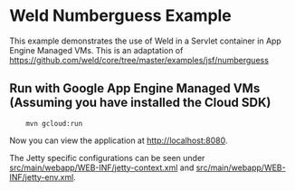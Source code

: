 Weld Numberguess Example
========================

This example demonstrates the use of Weld in a Servlet container in App Engine Managed VMs. 
This is an adaptation of <https://github.com/weld/core/tree/master/examples/jsf/numberguess>

Run  with Google App Engine Managed VMs (Assuming you have installed the Cloud SDK)
--------------------

        mvn gcloud:run

Now you can view the application at <http://localhost:8080>.

The Jetty specific configurations can be seen under [src/main/webapp/WEB-INF/jetty-context.xml](src/main/webapp/WEB-INF/jetty-context.xml)
 and [src/main/webapp/WEB-INF/jetty-env.xml](src/main/webapp/WEB-INF/jetty-env.xml).
